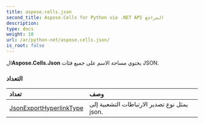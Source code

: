 ```yaml
---
title: aspose.cells.json
second_title: Aspose.Cells for Python via .NET API المراجع
description:
type: docs
weight: 10
url: /ar/python-net/aspose.cells.json/
is_root: false
---
```

 ال**Aspose.Cells.Json** يحتوي مساحة الاسم على جميع فئات JSON.

###  التعداد
|تعداد| وصف|
| :- | :- |
| [JsonExportHyperlinkType](/cells/ar/python-net/aspose.cells.json/jsonexporthyperlinktype) | يمثل نوع تصدير الارتباطات التشعبية إلى json.|


